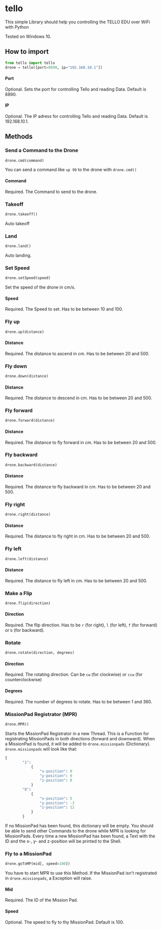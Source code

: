 # tello
This simple Library should help you controlling the TELLO EDU over WiFi with Python

Tested on Windows 10.

## How to import
```python
from tello import tello
drone = tello([port=8890, ip="192.168.10.1"])
```
#### Port
Optional. Sets the port for controlling Tello and reading Data. Default is 8890.
#### IP
Optional. The IP adress for controlling Tello and reading Data. Default is 192.168.10.1.

## Methods
### Send a Command to the Drone
```python
drone.cmd(command)
```
You can send a command like `up 99` to the drone with `drone.cmd()`
#### Command
Required. The Command to send to the drone.
### Takeoff
```python
drone.takeoff()
```
Auto takeoff
### Land
```python
drone.land()
```
Auto landing.
### Set Speed
```python
drone.setSpeed(speed)
```
Set the speed of the drone in cm/s.
#### Speed
Required. The Speed to set. Has to be between 10 and 100.
### Fly up
```python
drone.up(distance)
```
#### Distance
Required. The distance to ascend in cm. Has to be between 20 and 500.
### Fly down
```python
drone.down(distance)
```
#### Distance
Required. The distance to descend in cm. Has to be between 20 and 500.
### Fly forward
```python
drone.forward(distance)
```
#### Distance
Required. The distance to fly forward in cm. Has to be between 20 and 500.
### Fly backward
```python
drone.backward(distance)
```
#### Distance
Required. The distance to fly backward in cm. Has to be between 20 and 500.
### Fly right
```python
drone.right(distance)
```
#### Distance
Required. The distance to fly right in cm. Has to be between 20 and 500.
### Fly left
```python
drone.left(distance)
```
#### Distance
Required. The distance to fly left in cm. Has to be between 20 and 500.
### Make a Flip
```python
drone.flip(direction)
```
#### Direction
Required. The flip direction. Has to be `r` (for right), `l` (for left), `f` (for forward) or `b` (for backward).
### Rotate
```python
drone.rotate(direction, degrees)
```
#### Direction
Required. The rotating direction. Can be  `cw` (for clockwise) or `ccw` (for counterclockwise)
#### Degrees
Required. The number of degrees to rotate. Has to be between 1 and 360.
### MissionPad Registrator (MPR)
```python
drone.MPR()
```
Starts the MissionPad Registrator in a new Thread. This is a Function for registrating MissionPads in both directions (forward and downward). When a MissionPad is found, it will be added to `drone.missionpads` (Dictionary). `drone.missionpads` will look like that:
```python
{
        "1":
            {
                "x-position": 0
                "y-position": 0
                "z-position": 0
            }
        "8":
            {
                "x-position": 5
                "y-position": -3
                "z-position": 12
            }
        }
```
If no MissionPad has been found, this dictionary will be empty. You should be able to send other Commands to the drone while MPR is looking for MissionPads. Every time a new MissionPad has been found, a Text with the ID and the x-, y- and z-position will be printed to the Shell.
### Fly to a MissionPad
```python
drone.goToMP(mid[, speed=100])
```
You have to start MPR to use this Method. If the MissionPad isn't registrated in `drone.missionpads`, a Exception will raise.
#### Mid
Required. The ID of the Mission Pad.
#### Speed
Optional. The speed to fly to thy MissionPad. Default is 100.